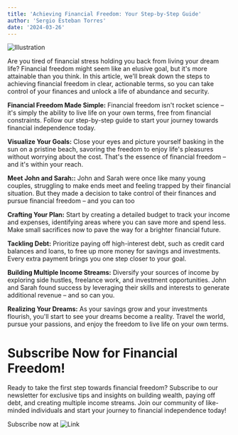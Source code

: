 ```yaml
---
title: 'Achieving Financial Freedom: Your Step-by-Step Guide'
author: 'Sergio Esteban Torres'
date: '2024-03-26'
---
```


![Illustration](/assets/images/achieving-financial-freedom-your-step-by-step-guide.png)

Are you tired of financial stress holding you back from living your dream life? Financial freedom might seem like an elusive goal, but it's more attainable than you think. In this article, we'll break down the steps to achieving financial freedom in clear, actionable terms, so you can take control of your finances and unlock a life of abundance and security.

**Financial Freedom Made Simple:** Financial freedom isn't rocket science – it's simply the ability to live life on your own terms, free from financial constraints. Follow our step-by-step guide to start your journey towards financial independence today.

**Visualize Your Goals:** Close your eyes and picture yourself basking in the sun on a pristine beach, savoring the freedom to enjoy life's pleasures without worrying about the cost. That's the essence of financial freedom – and it's within your reach.

**Meet John and Sarah::** John and Sarah were once like many young couples, struggling to make ends meet and feeling trapped by their financial situation. But they made a decision to take control of their finances and pursue financial freedom – and you can too

**Crafting Your Plan:** Start by creating a detailed budget to track your income and expenses, identifying areas where you can save more and spend less. Make small sacrifices now to pave the way for a brighter financial future.

**Tackling Debt:** Prioritize paying off high-interest debt, such as credit card balances and loans, to free up more money for savings and investments. Every extra payment brings you one step closer to your goal.

**Building Multiple Income Streams:** Diversify your sources of income by exploring side hustles, freelance work, and investment opportunities. John and Sarah found success by leveraging their skills and interests to generate additional revenue – and so can you.

**Realizing Your Dreams:** As your savings grow and your investments flourish, you'll start to see your dreams become a reality. Travel the world, pursue your passions, and enjoy the freedom to live life on your own terms.

# Subscribe Now for Financial Freedom! 
Ready to take the first step towards financial freedom? Subscribe to our newsletter for exclusive tips and insights on building wealth, paying off debt, and creating multiple income streams. Join our community of like-minded individuals and start your journey to financial independence today!

Subscribe now at ![Link](https://newsletter-1lod4op4c-myplancash.vercel.app)
